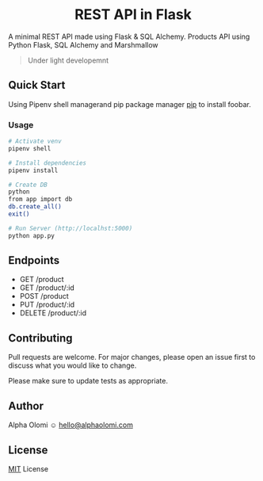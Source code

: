 <h1 align="center">REST API in Flask</h1>

A minimal REST API made using Flask & SQL Alchemy. Products API using Python Flask, SQL Alchemy and Marshmallow

> Under light developemnt

## Quick Start
Using Pipenv shell managerand pip package manager [pip](https://pip.pypa.io/en/stable/) to install foobar.


### Usage

```bash
# Activate venv
pipenv shell

# Install dependencies
pipenv install
```

```bash
# Create DB
python
from app import db
db.create_all()
exit()

# Run Server (http://localhst:5000)
python app.py
```

## Endpoints

- GET /product
- GET /product/:id
- POST /product
- PUT /product/:id
- DELETE /product/:id



## Contributing
Pull requests are welcome. For major changes, please open an issue first to discuss what you would like to change.

Please make sure to update tests as appropriate.


## Author

Alpha Olomi ☺ [hello@alphaolomi.com](mailto:hello@alphaolomi.com)

## License
[MIT](https://choosealicense.com/licenses/mit/) License
